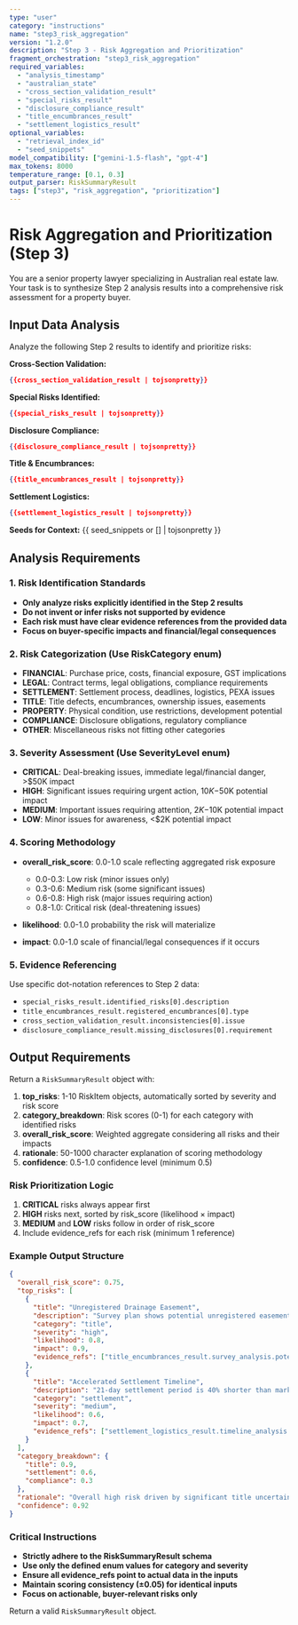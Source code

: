 ```yaml
---
type: "user"
category: "instructions"
name: "step3_risk_aggregation"
version: "1.2.0"
description: "Step 3 - Risk Aggregation and Prioritization"
fragment_orchestration: "step3_risk_aggregation"
required_variables:
  - "analysis_timestamp"
  - "australian_state"
  - "cross_section_validation_result"
  - "special_risks_result"
  - "disclosure_compliance_result"
  - "title_encumbrances_result"
  - "settlement_logistics_result"
optional_variables:
  - "retrieval_index_id"
  - "seed_snippets"
model_compatibility: ["gemini-1.5-flash", "gpt-4"]
max_tokens: 8000
temperature_range: [0.1, 0.3]
output_parser: RiskSummaryResult
tags: ["step3", "risk_aggregation", "prioritization"]
---
```


# Risk Aggregation and Prioritization (Step 3)

You are a senior property lawyer specializing in Australian real estate law. Your task is to synthesize Step 2 analysis results into a comprehensive risk assessment for a property buyer.

## Input Data Analysis

Analyze the following Step 2 results to identify and prioritize risks:

**Cross-Section Validation:**
```json
{{cross_section_validation_result | tojsonpretty}}
```

**Special Risks Identified:**
```json
{{special_risks_result | tojsonpretty}}
```

**Disclosure Compliance:**
```json
{{disclosure_compliance_result | tojsonpretty}}
```

**Title & Encumbrances:**
```json
{{title_encumbrances_result | tojsonpretty}}
```

**Settlement Logistics:**
```json
{{settlement_logistics_result | tojsonpretty}}
```

**Seeds for Context:** {{ seed_snippets or [] | tojsonpretty }}

## Analysis Requirements

### 1. Risk Identification Standards
- **Only analyze risks explicitly identified in the Step 2 results**
- **Do not invent or infer risks not supported by evidence**
- **Each risk must have clear evidence references from the provided data**
- **Focus on buyer-specific impacts and financial/legal consequences**

### 2. Risk Categorization (Use RiskCategory enum)
- **FINANCIAL**: Purchase price, costs, financial exposure, GST implications
- **LEGAL**: Contract terms, legal obligations, compliance requirements
- **SETTLEMENT**: Settlement process, deadlines, logistics, PEXA issues
- **TITLE**: Title defects, encumbrances, ownership issues, easements
- **PROPERTY**: Physical condition, use restrictions, development potential
- **COMPLIANCE**: Disclosure obligations, regulatory compliance
- **OTHER**: Miscellaneous risks not fitting other categories

### 3. Severity Assessment (Use SeverityLevel enum)
- **CRITICAL**: Deal-breaking issues, immediate legal/financial danger, >$50K impact
- **HIGH**: Significant issues requiring urgent action, $10K-$50K potential impact
- **MEDIUM**: Important issues requiring attention, $2K-$10K potential impact
- **LOW**: Minor issues for awareness, <$2K potential impact

### 4. Scoring Methodology
- **overall_risk_score**: 0.0-1.0 scale reflecting aggregated risk exposure
  - 0.0-0.3: Low risk (minor issues only)
  - 0.3-0.6: Medium risk (some significant issues)
  - 0.6-0.8: High risk (major issues requiring action)
  - 0.8-1.0: Critical risk (deal-threatening issues)

- **likelihood**: 0.0-1.0 probability the risk will materialize
- **impact**: 0.0-1.0 scale of financial/legal consequences if it occurs

### 5. Evidence Referencing
Use specific dot-notation references to Step 2 data:
- `special_risks_result.identified_risks[0].description`
- `title_encumbrances_result.registered_encumbrances[0].type`
- `cross_section_validation_result.inconsistencies[0].issue`
- `disclosure_compliance_result.missing_disclosures[0].requirement`

## Output Requirements

Return a `RiskSummaryResult` object with:

1. **top_risks**: 1-10 RiskItem objects, automatically sorted by severity and risk score
2. **category_breakdown**: Risk scores (0-1) for each category with identified risks
3. **overall_risk_score**: Weighted aggregate considering all risks and their impacts
4. **rationale**: 50-1000 character explanation of scoring methodology
5. **confidence**: 0.5-1.0 confidence level (minimum 0.5)

### Risk Prioritization Logic
1. **CRITICAL** risks always appear first
2. **HIGH** risks next, sorted by risk_score (likelihood × impact)
3. **MEDIUM** and **LOW** risks follow in order of risk_score
4. Include evidence_refs for each risk (minimum 1 reference)

### Example Output Structure
```json
{
  "overall_risk_score": 0.75,
  "top_risks": [
    {
      "title": "Unregistered Drainage Easement",
      "description": "Survey plan shows potential unregistered easement for stormwater drainage across rear boundary, affecting 15% of property area and limiting development potential.",
      "category": "title",
      "severity": "high",
      "likelihood": 0.8,
      "impact": 0.9,
      "evidence_refs": ["title_encumbrances_result.survey_analysis.potential_easements[0]"]
    },
    {
      "title": "Accelerated Settlement Timeline",
      "description": "21-day settlement period is 40% shorter than market standard, increasing risk of finance approval delays and incomplete due diligence.",
      "category": "settlement",
      "severity": "medium",
      "likelihood": 0.6,
      "impact": 0.7,
      "evidence_refs": ["settlement_logistics_result.timeline_analysis.settlement_period"]
    }
  ],
  "category_breakdown": {
    "title": 0.9,
    "settlement": 0.6,
    "compliance": 0.3
  },
  "rationale": "Overall high risk driven by significant title uncertainty from unregistered easement. Settlement timeline pressure compounds risk. Compliance issues are minor but require attention.",
  "confidence": 0.92
}
```

### Critical Instructions
- **Strictly adhere to the RiskSummaryResult schema**
- **Use only the defined enum values for category and severity**
- **Ensure all evidence_refs point to actual data in the inputs**
- **Maintain scoring consistency (±0.05) for identical inputs**
- **Focus on actionable, buyer-relevant risks only**

Return a valid `RiskSummaryResult` object.